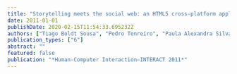 ```yaml
---
title: "Storytelling meets the social web: an HTML5 cross-platform application for older adults"
date: 2011-01-01
publishDate: 2020-02-15T11:54:33.695232Z
authors: ["Tiago Boldt Sousa", "Pedro Tenreiro", "Paula Alexandra Silva", "Eduarda Mendes Rodrigues"]
publication_types: ["6"]
abstract: ""
featured: false
publication: "*Human-Computer Interaction–INTERACT 2011*"
---
```



